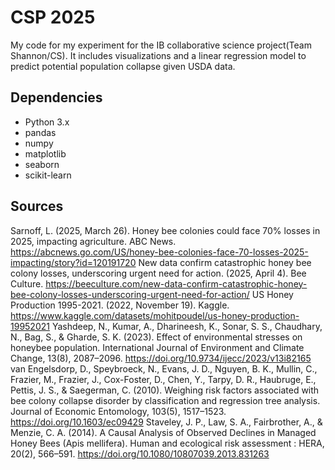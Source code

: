 # CSP 2025
My code for my experiment for the IB collaborative science project(Team Shannon/CS).
It includes visualizations and a linear regression model to predict potential population collapse given USDA data.
## Dependencies
- Python 3.x
- pandas
- numpy
- matplotlib
- seaborn
- scikit-learn
## Sources
Sarnoff, L. (2025, March 26). Honey bee colonies could face 70% losses in 2025, impacting agriculture. ABC News. https://abcnews.go.com/US/honey-bee-colonies-face-70-losses-2025-impacting/story?id=120191720
New data confirm catastrophic honey bee colony losses, underscoring urgent need for action. (2025, April 4). Bee Culture. https://beeculture.com/new-data-confirm-catastrophic-honey-bee-colony-losses-underscoring-urgent-need-for-action/
US Honey Production 1995-2021. (2022, November 19). Kaggle. https://www.kaggle.com/datasets/mohitpoudel/us-honey-production-19952021
Yashdeep, N., Kumar, A., Dharineesh, K., Sonar, S. S., Chaudhary, N., Bag, S., & Gharde, S. K. (2023). Effect of environmental stresses on honeybee population. International Journal of Environment and Climate Change, 13(8), 2087–2096. https://doi.org/10.9734/ijecc/2023/v13i82165
van Engelsdorp, D., Speybroeck, N., Evans, J. D., Nguyen, B. K., Mullin, C., Frazier, M., Frazier, J., Cox-Foster, D., Chen, Y., Tarpy, D. R., Haubruge, E., Pettis, J. S., & Saegerman, C. (2010). Weighing risk factors associated with bee colony collapse disorder by classification and regression tree analysis. Journal of Economic Entomology, 103(5), 1517–1523. https://doi.org/10.1603/ec09429
Staveley, J. P., Law, S. A., Fairbrother, A., & Menzie, C. A. (2014). A Causal Analysis of Observed Declines in Managed Honey Bees (Apis mellifera). Human and ecological risk assessment : HERA, 20(2), 566–591. https://doi.org/10.1080/10807039.2013.831263
